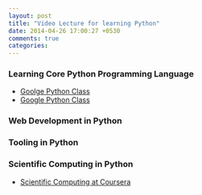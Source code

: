 ```yaml
---
layout: post
title: "Video Lecture for learning Python"
date: 2014-04-26 17:00:27 +0530
comments: true
categories: 
---
```


### Learning Core Python Programming Language

+ [Goolge Python Class](https://www.youtube.com/playlist?list=PL61E606149255B362)
+ [Google Python Class](https://developers.google.com/edu/python/?csw=1)


### Web Development in Python


### Tooling in Python


### Scientific Computing in Python

+ [Scientific Computing at Coursera](https://www.coursera.org/course/scicomp)
